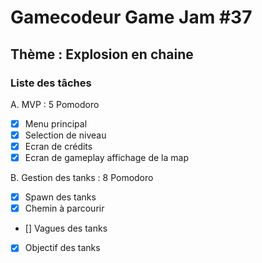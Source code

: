 # Gamecodeur Game Jam #37

## Thème : Explosion en chaine

### Liste des tâches

A. MVP : 5 Pomodoro

- [x] Menu principal
- [x] Selection de niveau
- [x] Ecran de crédits
- [x] Ecran de gameplay affichage de la map

B. Gestion des tanks : 8 Pomodoro

- [x] Spawn des tanks
- [x] Chemin à parcourir
- [] Vagues des tanks
- [x] Objectif des tanks

